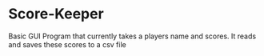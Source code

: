 # Score-Keeper
Basic GUI Program that currently takes a players name and scores. It reads and saves these scores to a csv file
